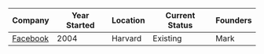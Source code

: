 

Company | Year Started | Location | Current Status | Founders
------------ | ------------- | ------------- | ------------ | ------------------
[Facebook](./facebook.md) | 2004 | Harvard | Existing | Mark
